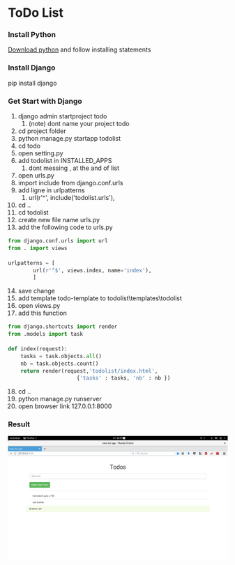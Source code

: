 # ToDo List
### Install Python
[Download python](https://www.python.org/downloads/)
and follow installing statements
### Install Django
pip install django
### Get Start with Django
1. django admin startproject todo
   1. (note) dont name your project todo
2. cd project folder
3. python manage.py startapp  todolist
4. cd todo
5. open setting.py
6. add todolist in INSTALLED_APPS
   1. dont messing , at the and of list
7. open urls.py
8. import include from django.conf.urls
9. add ligne in urlpatterns
   1. url(r'^', include('todolist.urls'),
10. cd ..
11. cd todolist
12. create new file name urls.py
13. add the following code to urls.py

```python
from django.conf.urls import url
from . import views

urlpatterns = [
        url(r'^$', views.index, name='index'),
        ]
```

14. save change
15. add template todo-template to todolist\templates\todolist
16. open views.py
17. add this function

```python
from django.shortcuts import render
from .models import task

def index(request):
	tasks = task.objects.all()
	nb = task.objects.count()
	return render(request,'todolist/index.html',
                      {'tasks' : tasks, 'nb' : nb })

```
18. cd ..
19. python manage.py runserver
20. open browser link 127.0.0.1:8000
### Result
![Alt text](/image/image1.png)


